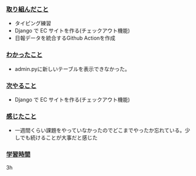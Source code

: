 ### <u>取り組んだこと</u>
- タイピング練習
- Django で EC サイトを作る(チェックアウト機能)
- 日報データを統合するGithub Actionを作成

### <u>わかったこと</u>
- admin.pyに新しいテーブルを表示できなかった。

### <u>次やること</u>
- Django で EC サイトを作る(チェックアウト機能)

### <u>感じたこと</u>
- 一週間くらい課題をやっていなかったのでどこまでやったか忘れている。少しでも続けることが大事だと感じた

### <u>学習時間</u>
3h
